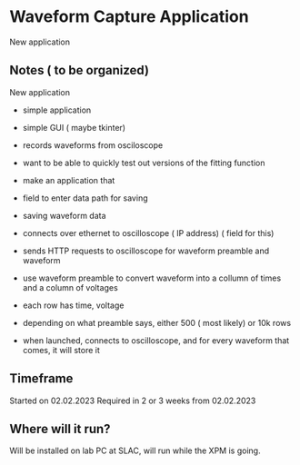 # Waveform Capture Application
New application

## Notes ( to be organized)
New application
- simple application
- simple GUI ( maybe tkinter)
- records waveforms from osciloscope
- want to be able to quickly test out versions of the fitting function

- make an application that 
- field to enter data path for saving
- saving waveform data
- connects over ethernet to oscilloscope ( IP address) ( field for this)
- sends HTTP requests to oscilloscope for waveform preamble and waveform
- use waveform preamble to convert waveform into a collumn of times and a column of voltages
- each row has time, voltage
- depending on what preamble says, either 500 ( most likely) or 10k rows
- when launched, connects to oscilloscope, and for every waveform that comes, it will store it

## Timeframe
Started on 02.02.2023
Required in 2 or 3 weeks from 02.02.2023

## Where will it run?
Will be installed on lab PC at SLAC, will run while the XPM is going.

